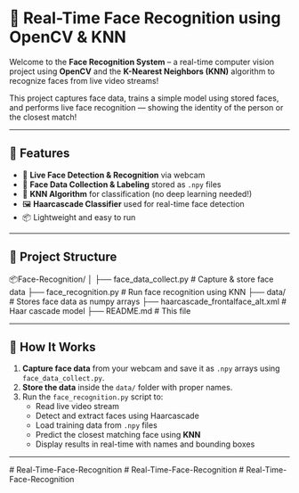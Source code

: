 # 🧠 Real-Time Face Recognition using OpenCV & KNN

Welcome to the **Face Recognition System** – a real-time computer vision project using **OpenCV** and the **K-Nearest Neighbors (KNN)** algorithm to recognize faces from live video streams!

This project captures face data, trains a simple model using stored faces, and performs live face recognition — showing the identity of the person or the closest match!

----

## 🚀 Features

- 🎥 **Live Face Detection & Recognition** via webcam
- 🧬 **Face Data Collection & Labeling** stored as `.npy` files
- 🧠 **KNN Algorithm** for classification (no deep learning needed!)
- 🖼️ **Haarcascade Classifier** used for real-time face detection
- 📦 Lightweight and easy to run


---

## 📁 Project Structure

📦Face-Recognition/
│
├── face_data_collect.py # Capture & store face data
├── face_recognition.py # Run face recognition using KNN
├── data/ # Stores face data as numpy arrays
├── haarcascade_frontalface_alt.xml # Haar cascade model
├── README.md # This file


---

## 📸 How It Works

1. **Capture face data** from your webcam and save it as `.npy` arrays using `face_data_collect.py`.
2. **Store the data** inside the `data/` folder with proper names.
3. Run the `face_recognition.py` script to:
   - Read live video stream
   - Detect and extract faces using Haarcascade
   - Load training data from `.npy` files
   - Predict the closest matching face using **KNN**
   - Display results in real-time with names and bounding boxes

---


#   R e a l - T i m e - F a c e - R e c o g n i t i o n 
 
 #   R e a l - T i m e - F a c e - R e c o g n i t i o n 
 
 #   R e a l - T i m e - F a c e - R e c o g n i t i o n 
 
 
